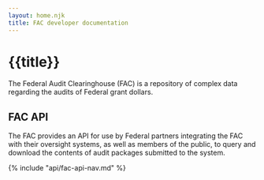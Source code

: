 ```yaml
---
layout: home.njk
title: FAC developer documentation
---
```


# {{title}}

The Federal Audit Clearinghouse (FAC) is a repository of complex data regarding the audits of Federal grant dollars. 

## FAC API

The FAC provides an API for use by Federal partners integrating the FAC with their oversight systems, as well as members of the public, to query and download the contents of audit packages submitted to the system.

{% include "api/fac-api-nav.md" %}

